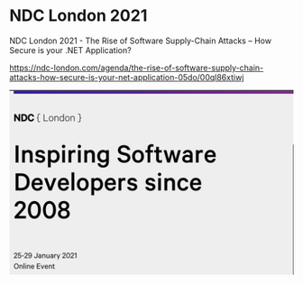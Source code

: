 # NDC London 2021

NDC London 2021 - The Rise of Software Supply-Chain Attacks – How Secure is your .NET Application?

https://ndc-london.com/agenda/the-rise-of-software-supply-chain-attacks-how-secure-is-your-net-application-05do/00ql86xtiwj

![NDC London 2021](ndclondon2021.png?raw=true "NDC Sydney 2021")
